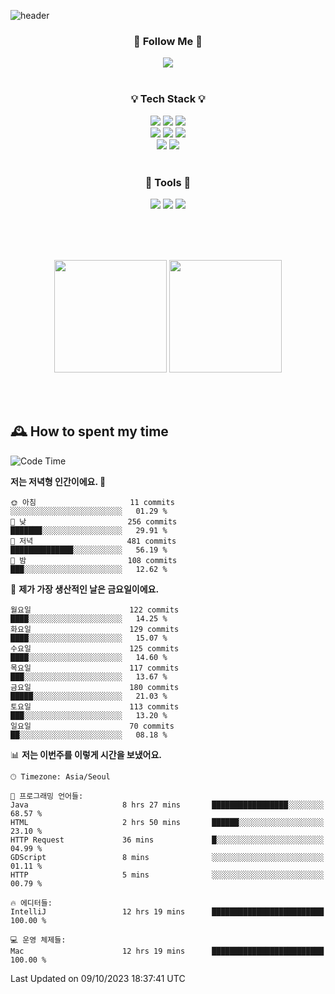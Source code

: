 ![header](https://capsule-render.vercel.app/api?type=waving&color=0:FFE29F,50:FFA99F,100:FF719A&height=300&fontAlignY=40&section=header&text=sung%20eun&fontSize=80&fontColor=FFFFFF)

<div align="center">
	<h3>🐹  Follow Me  🐹</h3>
	<a href="https://velog.io/@saeun05" target="_blank"><img src="https://img.shields.io/badge/Velog-20C997?style=flat&logo=velog&logoColor=white"/></a><br><br>
	<h3>💡  Tech Stack  💡</h3>
	<img src="https://img.shields.io/badge/Java-0078D4?style=flat"/>
	<img src="https://img.shields.io/badge/Spring-6DB33F?style=flat&logo=spring&logoColor=white"/>
	<img src="https://img.shields.io/badge/SpringBoot-6DB33F?style=flat&logo=springboot&logoColor=white"/><br>
	<img src="https://img.shields.io/badge/HTML5-E34F26?style=flat&logo=html5&logoColor=white"/>
	<img src="https://img.shields.io/badge/CSS3-1572B6?style=flat&logo=css3&logoColor=white"/>
	<img src="https://img.shields.io/badge/jQuery-0769AD?style=flat&logo=jquery&logoColor=white"/><br>
	<img src="https://img.shields.io/badge/MySQL-4479A1?style=flat&logo=mysql&logoColor=white"/>
	<img src="https://img.shields.io/badge/oracle-F80000?style=flat&logo=oracle&logoColor=white"/><br><br>
	<h3>🔦  Tools  🔦</h3>
	<img src="https://img.shields.io/badge/intelliJ IDEA-000000?style=flat&logo=intellijidea&logoColor=white"/>
	<img src="https://img.shields.io/badge/Notion-F9DC3E?style=flat&logo=notion&logoColor=white"/>
	<img src="https://img.shields.io/badge/Git-F05032?style=flat&logo=git&logoColor=white"/><br><br>
</div>

<br><br>

<div align="center">
  <img style="height:180px" src="https://github-readme-stats.vercel.app/api?username=sungeunn&show_icons=true&theme=omni&locale=kr"/>
  <img style="height:180px" src="https://github-readme-stats.vercel.app/api/top-langs/?username=sungeunn&theme=omni&layout=compact&locale=kr"/>
</div>

<br><br>

## 🕰 How to spent my time
<!--START_SECTION:waka-->
![Code Time](http://img.shields.io/badge/Code%20Time-215%20hrs%201%20min-blue)

**저는 저녁형 인간이에요. 🦉** 

```text
🌞 아침                     11 commits          ░░░░░░░░░░░░░░░░░░░░░░░░░   01.29 % 
🌆 낮　                     256 commits         ███████░░░░░░░░░░░░░░░░░░   29.91 % 
🌃 저녁                     481 commits         ██████████████░░░░░░░░░░░   56.19 % 
🌙 밤　                     108 commits         ███░░░░░░░░░░░░░░░░░░░░░░   12.62 % 
```
📅 **제가 가장 생산적인 날은 금요일이에요.** 

```text
월요일                      122 commits         ████░░░░░░░░░░░░░░░░░░░░░   14.25 % 
화요일                      129 commits         ████░░░░░░░░░░░░░░░░░░░░░   15.07 % 
수요일                      125 commits         ████░░░░░░░░░░░░░░░░░░░░░   14.60 % 
목요일                      117 commits         ███░░░░░░░░░░░░░░░░░░░░░░   13.67 % 
금요일                      180 commits         █████░░░░░░░░░░░░░░░░░░░░   21.03 % 
토요일                      113 commits         ███░░░░░░░░░░░░░░░░░░░░░░   13.20 % 
일요일                      70 commits          ██░░░░░░░░░░░░░░░░░░░░░░░   08.18 % 
```


📊 **저는 이번주를 이렇게 시간을 보냈어요.** 

```text
🕑︎ Timezone: Asia/Seoul

💬 프로그래밍 언어들: 
Java                     8 hrs 27 mins       █████████████████░░░░░░░░   68.57 % 
HTML                     2 hrs 50 mins       ██████░░░░░░░░░░░░░░░░░░░   23.10 % 
HTTP Request             36 mins             █░░░░░░░░░░░░░░░░░░░░░░░░   04.99 % 
GDScript                 8 mins              ░░░░░░░░░░░░░░░░░░░░░░░░░   01.11 % 
HTTP                     5 mins              ░░░░░░░░░░░░░░░░░░░░░░░░░   00.79 % 

🔥 에디터들: 
IntelliJ                 12 hrs 19 mins      █████████████████████████   100.00 % 

💻 운영 체제들: 
Mac                      12 hrs 19 mins      █████████████████████████   100.00 % 
```


 Last Updated on 09/10/2023 18:37:41 UTC
<!--END_SECTION:waka-->
